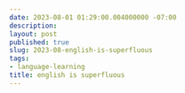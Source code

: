 ```yaml
---
date: 2023-08-01 01:29:00.004000000 -07:00
description:
layout: post
published: true
slug: 2023-08-english-is-superfluous
tags:
- language-learning
title: english is superfluous
---
```

